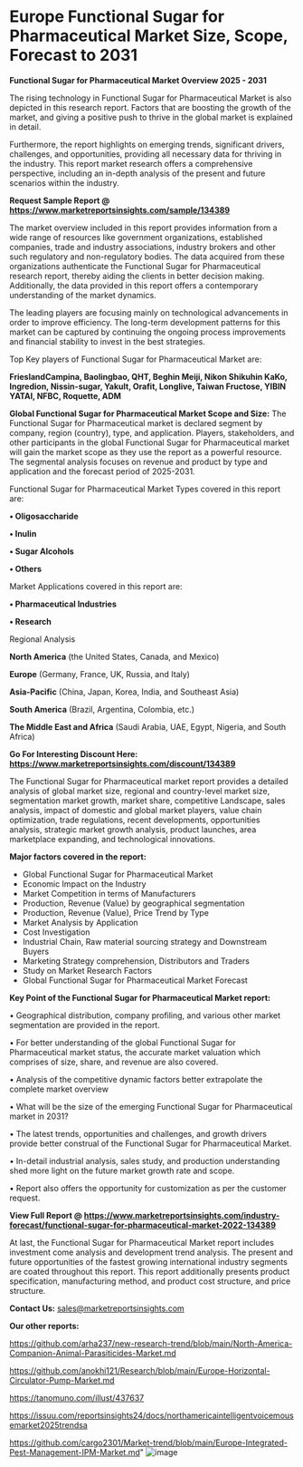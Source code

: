 # Europe Functional Sugar for Pharmaceutical Market Size, Scope, Forecast to 2031

<Strong> Functional Sugar for Pharmaceutical Market Overview 2025 - 2031</strong>

The rising technology in Functional Sugar for Pharmaceutical Market is also depicted in this research report. Factors that are boosting the growth of the market, and giving a positive push to thrive in the global market is explained in detail.

Furthermore, the report highlights on emerging trends, significant drivers, challenges, and opportunities, providing all necessary data for thriving in the industry. This report market research offers a comprehensive perspective, including an in-depth analysis of the present and future scenarios within the industry.

<strong>Request Sample Report @ <a href=https://www.marketreportsinsights.com/sample/134389>https://www.marketreportsinsights.com/sample/134389</a></strong>

The market overview included in this report provides information from a wide range of resources like government organizations, established companies, trade and industry associations, industry brokers and other such regulatory and non-regulatory bodies. The data acquired from these organizations authenticate the Functional Sugar for Pharmaceutical research report, thereby aiding the clients in better decision making. Additionally, the data provided in this report offers a contemporary understanding of the market dynamics.

The leading players are focusing mainly on technological advancements in order to improve efficiency. The long-term development patterns for this market can be captured by continuing the ongoing process improvements and financial stability to invest in the best strategies.

Top Key players of Functional Sugar for Pharmaceutical Market are:

<strong>FrieslandCampina, Baolingbao, QHT, Beghin Meiji, Nikon Shikuhin KaKo, Ingredion, Nissin-sugar, Yakult, Orafit, Longlive, Taiwan Fructose, YIBIN YATAI, NFBC, Roquette, ADM</strong>

<strong><b>Global Functional Sugar for Pharmaceutical Market Scope and Size:</b></strong>
The Functional Sugar for Pharmaceutical market is declared segment by company, region (country), type, and application. Players, stakeholders, and other participants in the global Functional Sugar for Pharmaceutical market will gain the market scope as they use the report as a powerful resource. The segmental analysis focuses on revenue and product by type and application and the forecast period of 2025-2031.

Functional Sugar for Pharmaceutical Market Types covered in this report are:

<strong>• Oligosaccharide

• Inulin

• Sugar Alcohols

• Others</strong>

Market Applications covered in this report are:

<strong>• Pharmaceutical Industries

• Research</strong> 

Regional Analysis

<strong>North America</strong> (the United States, Canada, and Mexico)

<strong>Europe</strong> (Germany, France, UK, Russia, and Italy)

<strong>Asia-Pacific</strong> (China, Japan, Korea, India, and Southeast Asia)

<strong>South America</strong> (Brazil, Argentina, Colombia, etc.)

<strong>The Middle East and Africa</strong> (Saudi Arabia, UAE, Egypt, Nigeria, and South Africa)

<strong>Go For Interesting Discount Here: <a href=https://www.marketreportsinsights.com/discount/134389>https://www.marketreportsinsights.com/discount/134389</a></strong>

The Functional Sugar for Pharmaceutical market report provides a detailed analysis of global market size, regional and country-level market size, segmentation market growth, market share, competitive Landscape, sales analysis, impact of domestic and global market players, value chain optimization, trade regulations, recent developments, opportunities analysis, strategic market growth analysis, product launches, area marketplace expanding, and technological innovations.

<strong><b>Major factors covered in the report:</b></strong>
<ul>
  <li>Global Functional Sugar for Pharmaceutical Market </li>
  <li>Economic Impact on the Industry</li>
  <li>Market Competition in terms of Manufacturers</li>
  <li>Production, Revenue (Value) by geographical segmentation</li>
  <li>Production, Revenue (Value), Price Trend by Type</li>
  <li>Market Analysis by Application</li>
  <li>Cost Investigation</li>
  <li>Industrial Chain, Raw material sourcing strategy and Downstream Buyers</li>
  <li>Marketing Strategy comprehension, Distributors and Traders</li>
  <li>Study on Market Research Factors</li>
  <li>Global Functional Sugar for Pharmaceutical Market Forecast</li>
</ul>

<strong><b>Key Point of the Functional Sugar for Pharmaceutical Market report:</b></strong>

• Geographical distribution, company profiling, and various other market segmentation are provided in the report.

• For better understanding of the global Functional Sugar for Pharmaceutical market status, the accurate market valuation which comprises of size, share, and revenue are also covered.

• Analysis of the competitive dynamic factors better extrapolate the complete market overview

• What will be the size of the emerging Functional Sugar for Pharmaceutical market in 2031?

• The latest trends, opportunities and challenges, and growth drivers provide better construal of the Functional Sugar for Pharmaceutical Market.

• In-detail industrial analysis, sales study, and production understanding shed more light on the future market growth rate and scope.

• Report also offers the opportunity for customization as per the customer request.

<strong><b>View Full Report @ <a href=https://www.marketreportsinsights.com/industry-forecast/functional-sugar-for-pharmaceutical-market-2022-134389>https://www.marketreportsinsights.com/industry-forecast/functional-sugar-for-pharmaceutical-market-2022-134389</a></b></strong>


At last, the Functional Sugar for Pharmaceutical Market report includes investment come analysis and development trend analysis. The present and future opportunities of the fastest growing international industry segments are coated throughout this report. This report additionally presents product specification, manufacturing method, and product cost structure, and price structure.

<strong>Contact Us:</strong>
sales@marketreportsinsights.com

<strong>Our other reports:</strong>

<a href=https://github.com/arha237/new-research-trend/blob/main/North-America-Companion-Animal-Parasiticides-Market.md>https://github.com/arha237/new-research-trend/blob/main/North-America-Companion-Animal-Parasiticides-Market.md</a>

<a href=https://github.com/anokhi121/Research/blob/main/Europe-Horizontal-Circulator-Pump-Market.md>https://github.com/anokhi121/Research/blob/main/Europe-Horizontal-Circulator-Pump-Market.md</a>

<a href=https://tanomuno.com/illust/437637>https://tanomuno.com/illust/437637</a>

<a href=https://issuu.com/reportsinsights24/docs/northamericaintelligentvoicemousemarket2025trendsa>https://issuu.com/reportsinsights24/docs/northamericaintelligentvoicemousemarket2025trendsa</a>

<a href=https://github.com/cargo2301/Market-trend/blob/main/Europe-Integrated-Pest-Management-IPM-Market.md>https://github.com/cargo2301/Market-trend/blob/main/Europe-Integrated-Pest-Management-IPM-Market.md</a>"
![image](https://github.com/user-attachments/assets/36133bd6-b695-41fd-a3c7-95fc5bf463a7)
